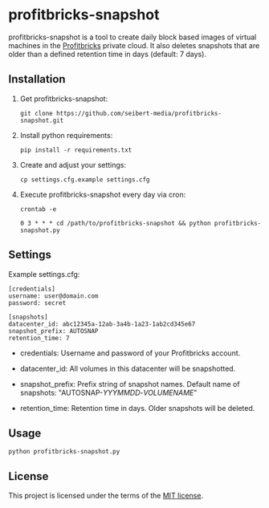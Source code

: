 # profitbricks-snapshot

profitbricks-snapshot is a tool to create daily block based images of virtual machines in the [Profitbricks](https://www.profitbricks.com/) private cloud.
It also deletes snapshots that are older than a defined retention time in days (default: 7 days).

## Installation

1. Get profitbricks-snapshot:

    ``git clone https://github.com/seibert-media/profitbricks-snapshot.git``

1. Install python requirements:

    ``pip install -r requirements.txt``

1. Create and adjust your settings:

    ``cp settings.cfg.example settings.cfg``

1. Execute profitbricks-snapshot every day via cron:

    ``crontab -e``

    ``0 3 * * * cd /path/to/profitbricks-snapshot && python profitbricks-snapshot.py``

## Settings

Example settings.cfg:

	[credentials]
	username: user@domain.com
	password: secret

	[snapshots]
	datacenter_id: abc12345a-12ab-3a4b-1a23-1ab2cd345e67
	snapshot_prefix: AUTOSNAP
	retention_time: 7

- credentials:
Username and password of your Profitbricks account.

- datacenter_id:
All volumes in this datacenter will be snapshotted.

- snapshot_prefix:
Prefix string of snapshot names. Default name of snapshots: "AUTOSNAP-*YYYMMDD*-*VOLUMENAME*"

- retention_time:
Retention time in days. Older snapshots will be deleted.

## Usage

	python profitbricks-snapshot.py

## License

This project is licensed under the terms of the [MIT license](LICENSE.md).
